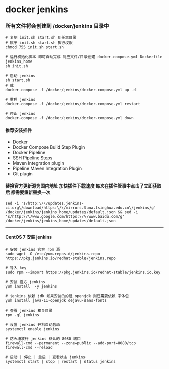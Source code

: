 # docker jenkins

### 所有文件将会创建到 /docker/jenkins 目录中
```shell script
# 复制 init.sh start.sh 到任意目录
# 赋予 init.sh start.sh 执行权限
chmod 755 init.sh start.sh

# 运行初始化脚本 即可自动完成 对应文件/目录创建 docker-compose.yml Dockerfile jenkins_home
sh init.sh

# 启动 jenkins
sh start.sh
# 或
docker-compose -f /docker/jenkins/docker-compose.yml up -d

# 重启 jenkins
docker-compose -f /docker/jenkins/docker-compose.yml restart

# 停止 jenkins
docker-compose -f /docker/jenkins/docker-compose.yml down
```


#### 推荐安装插件
- Docker
- Docker Compose Build Step Plugin
- Docker Pipeline
- SSH Pipeline Steps
- Maven Integration plugin
- Pipeline Maven Integration Plugin
- Git plugin


#### 替换官方更新源为国内地址 加快插件下载速度 每次在插件管事中点击了立即获取后 都需要重新替换一次
```shell
sed -i 's/http:\/\/updates.jenkins-ci.org\/download/https:\/\/mirrors.tuna.tsinghua.edu.cn\/jenkins/g' /docker/jenkins/jenkins_home/updates/default.json && sed -i 's/http:\/\/www.google.com/https:\/\/www.baidu.com/g' /docker/jenkins/jenkins_home/updates/default.json
```

---
#### CentOS 7 安装 jenkins
```shell script
# 安装 jenkins 官方 rpm 源
sudo wget -O /etc/yum.repos.d/jenkins.repo https://pkg.jenkins.io/redhat-stable/jenkins.repo

# 导入 key 
sudo rpm --import https://pkg.jenkins.io/redhat-stable/jenkins.io.key

# 安装 官方 jenkins
yum install  -y jenkins

# jenkins 依赖 jdk 如果安装的的是 openjdk 则还需要依赖 字体包
yum install java-11-openjdk dejavu-sans-fonts

# 查看 jenkins 相关目录  
rpm -ql jenkins
 
# 设置 jenkins 开机自动启动
systemctl enable jenkins

# 防火墙放行 jenkins 默认的 8080 端口 
firewall-cmd --permanent --zone=public --add-port=8080/tcp
firewall-cmd --reload

# 启动 | 停止 | 重启 | 查看状态 jenkins
systemctl start | stop | restart | status jenkins
```